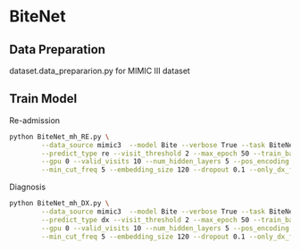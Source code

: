 # BiteNet

## Data Preparation
dataset.data_prepararion.py for MIMIC III dataset

## Train Model

Re-admission
```bash
python BiteNet_mh_RE.py \
        --data_source mimic3  --model Bite --verbose True --task BiteNet \
        --predict_type re --visit_threshold 2 --max_epoch 50 --train_batch_size 16 \
        --gpu 0 --valid_visits 10 --num_hidden_layers 5 --pos_encoding encoding \
        --min_cut_freq 5 --embedding_size 120 --dropout 0.1 --only_dx_flag False
```


Diagnosis
```bash
python BiteNet_mh_DX.py \
        --data_source mimic3  --model Bite --verbose True --task BiteNet \
        --predict_type dx --visit_threshold 2 --max_epoch 50 --train_batch_size 16 \
        --gpu 0 --valid_visits 10 --num_hidden_layers 5 --pos_encoding encoding \
        --min_cut_freq 5 --embedding_size 120 --dropout 0.1 --only_dx_flag False
```
